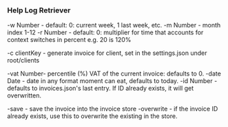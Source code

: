 ### Help Log Retriever

-w Number - default: 0: current week, 1 last week, etc.
-m Number - month index 1-12
-r Number - default: 0: multiplier for time that accounts for context switches in percent e.g. 20 is 120%

-c clientKey - generate invoice for client, set in the settings.json under root/clients

-vat Number- percentile (%) VAT of the current invoice: defaults to 0.
-date Date - date in any format moment can eat, defaults to today.
-id Number - defaults to invoices.json's last entry. If ID already exists, it will get overwritten.

-save - save the invoice into the invoice store
-overwrite - if the invoice ID already exists, use this to overwrite the existing in the store.